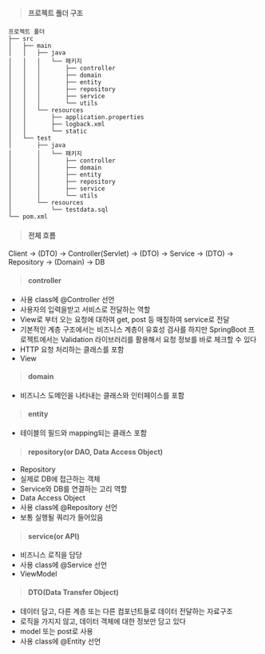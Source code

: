 > #### 프로젝트 폴더 구조
```
프로젝트 폴더
├── src
│   ├── main
│   │   ├── java
│   │   │   └── 패키지
│   │   │       ├── controller
│   │   │       ├── domain
│   │   │       ├── entity
│   │   │       ├── repository
│   │   │       ├── service
│   │   │       └── utils
│   │   └── resources
│   │       ├── application.properties
│   │       ├── logback.xml
│   │       └── static
│   └── test
│       ├── java
│       │   └── 패키지
│       │       ├── controller
│       │       ├── domain
│       │       ├── entity
│       │       ├── repository
│       │       ├── service
│       │       └── utils
│       └── resources
│           └── testdata.sql
└── pom.xml
```
>#### 전체 흐름
Client -> (DTO) -> Controller(Servlet) -> (DTO) -> Service -> (DTO) -> Repository -> (Domain) -> DB

>#### controller
- 사용 class에 @Controller 선언
- 사용자의 입력을받고 서비스로 전달하는 역할
- View로 부터 오는 요청에 대하여 get, post 등 매칭하여 service로 전달
- 기본적인 계층 구조에서는 비즈니스 계층이 유효성 검사를 하지만 SpringBoot 프로젝트에서는 Validation 라이브러리를 활용해서
  요청 정보를 바로 체크할 수 있다
- HTTP 요청 처리하는 클래스를 포함
- View

>#### domain
- 비즈니스 도메인을 나타내는 클래스와 인터페이스를 포함

>#### entity
- 테이블의 필드와 mapping되는 클래스 포함

>#### repository(or DAO, Data Access Object)
- Repository
- 실제로 DB에 접근하는 객체
- Service와 DB를 연결하는 고리 역할
- Data Access Object
- 사용 class에 @Repository 선언
- 보통 실행될 쿼리가 들어있음

>#### service(or API)
- 비즈니스 로직을 담당
- 사용 class에 @Service 선언
- ViewModel

>#### DTO(Data Transfer Object)
- 데이터 담고, 다른 계층 또는 다른 컴포넌트들로 데이터 전달하는 자료구조
- 로직을 가지지 않고, 데이터 객체에 대한 정보만 담고 있다
- model 또는 post로 사용
- 사용 class에 @Entity 선언
